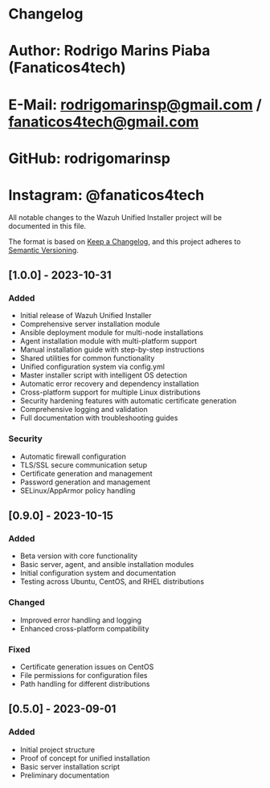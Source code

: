 # Changelog
# Author: Rodrigo Marins Piaba (Fanaticos4tech)
# E-Mail: rodrigomarinsp@gmail.com / fanaticos4tech@gmail.com
# GitHub: rodrigomarinsp
# Instagram: @fanaticos4tech

All notable changes to the Wazuh Unified Installer project will be documented in this file.

The format is based on [Keep a Changelog](https://keepachangelog.com/en/1.0.0/),
and this project adheres to [Semantic Versioning](https://semver.org/spec/v2.0.0.html).

## [1.0.0] - 2023-10-31

### Added
- Initial release of Wazuh Unified Installer
- Comprehensive server installation module
- Ansible deployment module for multi-node installations
- Agent installation module with multi-platform support
- Manual installation guide with step-by-step instructions
- Shared utilities for common functionality
- Unified configuration system via config.yml
- Master installer script with intelligent OS detection
- Automatic error recovery and dependency installation
- Cross-platform support for multiple Linux distributions
- Security hardening features with automatic certificate generation
- Comprehensive logging and validation
- Full documentation with troubleshooting guides

### Security
- Automatic firewall configuration
- TLS/SSL secure communication setup
- Certificate generation and management
- Password generation and management
- SELinux/AppArmor policy handling

## [0.9.0] - 2023-10-15

### Added
- Beta version with core functionality
- Basic server, agent, and ansible installation modules
- Initial configuration system and documentation
- Testing across Ubuntu, CentOS, and RHEL distributions

### Changed
- Improved error handling and logging
- Enhanced cross-platform compatibility

### Fixed
- Certificate generation issues on CentOS
- File permissions for configuration files
- Path handling for different distributions

## [0.5.0] - 2023-09-01

### Added
- Initial project structure
- Proof of concept for unified installation
- Basic server installation script
- Preliminary documentation
